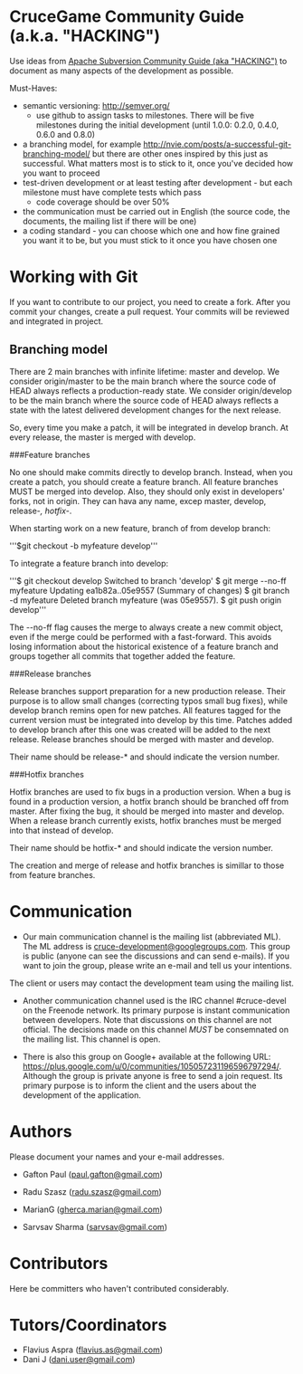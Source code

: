 CruceGame Community Guide (a.k.a. "HACKING")
=========

Use ideas from [Apache Subversion Community Guide (aka "HACKING")](http://subversion.apache.org/docs/community-guide/)
to document as many aspects of the development as possible.

Must-Haves:

* semantic versioning: http://semver.org/
  * use github to assign tasks to milestones. There will be five milestones
    during the initial development (until 1.0.0: 0.2.0, 0.4.0, 0.6.0 and 0.8.0)
* a branching model, for example http://nvie.com/posts/a-successful-git-branching-model/
  but there are other ones inspired by this just as successful. What matters most
  is to stick to it, once you've decided how you want to proceed
* test-driven development or at least testing after development - but each
  milestone must have complete tests which pass
  * code coverage should be over 50%
* the communication must be carried out in English (the source code, the documents,
  the mailing list if there will be one)
* a coding standard - you can choose which one and how fine grained you want it
  to be, but you must stick to it once you have chosen one


Working with Git
======

If you want to contribute to our project, you need to create a fork.
After you commit your changes, create a pull request. Your commits will be reviewed and integrated in project.

Branching model
------

There are 2 main branches with infinite lifetime: master and develop.
We consider origin/master to be the main branch where the source code of HEAD always reflects a production-ready state.
We consider origin/develop to be the main branch where the source code of HEAD always reflects a state with the latest delivered development changes for the next release.

So, every time you make a patch, it will be integrated in develop branch. 
At every release, the master is merged with develop.

###Feature branches

No one should make commits directly to develop branch. Instead, when you create a patch, you should create a feature branch.
All feature branches MUST be merged into develop. Also, they should only exist in developers' forks, not in origin.
They can hava any name, excep master, develop, release-*, hotfix-*.

When starting work on a new feature, branch of from develop branch:

'''$git checkout -b myfeature develop'''

To integrate a feature branch into develop:

'''$ git checkout develop
Switched to branch 'develop'
$ git merge --no-ff myfeature
Updating ea1b82a..05e9557
(Summary of changes)
$ git branch -d myfeature
Deleted branch myfeature (was 05e9557).
$ git push origin develop'''

The --no-ff flag causes the merge to always create a new commit object, even if the merge could be performed with a fast-forward.
This avoids losing information about the historical existence of a feature branch and groups together all commits that together added the feature. 

###Release branches

Release branches support preparation for a new production release. Their purpose is to allow small changes (correcting typos
small bug fixes), while develop branch remins open for new patches. All features tagged for the current version must
be integrated into develop by this time. Patches added to develop branch after this one was created will be added to the
next release. Release branches should be merged with master and develop.

Their name should be release-* and should indicate the version number.

###Hotfix branches

Hotfix branches are used to fix bugs in a production version. When a bug is found in a production version, a hotfix branch
should be branched off from master. After fixing the bug, it should be merged into master and develop. When a release branch
currently exists, hotfix branches must be merged into that instead of develop.

Their name should be hotfix-* and should indicate the version number.


The creation and merge of release and hotfix branches is simillar to those from feature branches.


Communication
======

 * Our main communication channel is the mailing list (abbreviated ML).
The ML address is cruce-development@googlegroups.com. This group is public (anyone can see the discussions and can send e-mails).
If you want to join the group, please write an e-mail and tell us your intentions.

The client or users may contact the development team using the mailing list.

 * Another communication channel used is the IRC channel #cruce-devel on the Freenode network.
Its primary purpose is instant communication between developers. Note that discussions on this channel are not official.
The decisions made on this channel *MUST* be consemnated on the mailing list. This channel is open.

 * There is also this group on Google+ available at the following URL: https://plus.google.com/u/0/communities/105057231196596797294/.
Although the group is private anyone is free to send a join request. Its primary purpose is to inform the client and the users about
the development of the application.

Authors
=======

Please document your names and your e-mail addresses.

* Gafton Paul (<paul.gafton@gmail.com>)

* Radu Szasz (<radu.szasz@gmail.com>)

* MarianG (<gherca.marian@gmail.com>)

* Sarvsav Sharma (<sarvsav@gmail.com>)


Contributors
=======

Here be committers who haven't contributed considerably.


Tutors/Coordinators
======

* Flavius Aspra (<flavius.as@gmail.com>)
* Dani J (<dani.user@gmail.com>)
